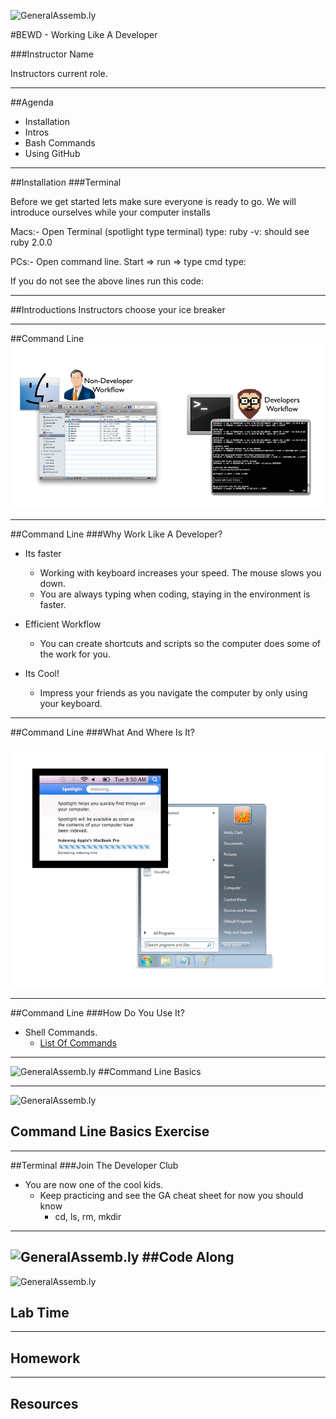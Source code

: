 ![GeneralAssemb.ly](https://github.com/generalassembly/ga-ruby-on-rails-for-devs/raw/master/images/ga.png "GeneralAssemb.ly")

#BEWD - Working Like A Developer 

###Instructor Name

Instructors current role.

---


##Agenda

*	Installation
*	Intros
*	Bash Commands
*	Using GitHub

---


##Installation
###Terminal

Before we get started lets make sure everyone is ready to go. We will introduce ourselves while your computer installs 

Macs:- Open Terminal (spotlight type terminal)
	type: ruby -v: should see ruby 2.0.0
	
PCs:- Open command line. Start => run => type cmd
	type: 

If you do not see the above lines run this code:

---


##Introductions
Instructors choose your ice breaker

---


##Command Line
![Workflow](../Slide_assets/command_line/dev_workflow.png)

---


##Command Line
###Why Work Like A Developer?
*	Its faster
	*	Working with keyboard increases your speed. The mouse slows you down.
	*	You are always typing when coding, staying in the environment is faster.

*	Efficient Workflow
	*	You can create shortcuts and scripts so the computer does some of the work for you.

* Its Cool!
	*	Impress your friends as you navigate the computer by only using your keyboard.
---


##Command Line
###What And Where Is It?

![Find The Terminal](../Slide_assets/command_line/spotlight.png)

---


##Command Line
###How Do You Use It?

*	Shell Commands.
	*	[List Of Commands]()

---



![GeneralAssemb.ly](http://studio.generalassemb.ly/GA_Slide_Assets/Code_along_icon_md.png)
##Command Line Basics

---


![GeneralAssemb.ly](http://studio.generalassemb.ly/GA_Slide_Assets/Exercise_icon_md.png)
## Command Line Basics Exercise
---


##Terminal
###Join The Developer Club

*	You are now one of the cool kids. 
	*	Keep practicing and see the GA cheat sheet for now you should know
		*	cd, ls, rm, mkdir

---




![GeneralAssemb.ly](http://studio.generalassemb.ly/GA_Slide_Assets/Code_along_icon_md.png)
##Code Along
---



![GeneralAssemb.ly](http://studio.generalassemb.ly/GA_Slide_Assets/Exercise_icon_md.png)
## Lab Time
---

## Homework

---


## Resources
